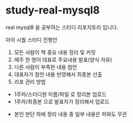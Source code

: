 # study-real-mysql8
real mysql8 을 공부하는 스터디 리포지토리 입니다.

마이 시퀄 스터디 진행안

1. 모든 사람이 책 중요 내용 정리 및 커밋
2. 매주 한 명이 대표로 주요내용 발표(양식 자유)
3. 다른 사람이 부족한 내용 첨언
4. 대표자가 첨언 내용 반영해서 최종본 산출
5. 리포 관리 방법
- 1주차/스터디원 이름/파일 로 정리본 업로드
- 1주차/최종본 으로 발표자가 정리해서 업로드

 * 본인 판단 하에 정리 내용 중 일부 내용은 퍼와도 무관
